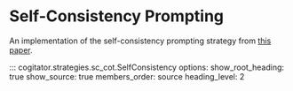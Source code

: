 # Self-Consistency Prompting

An implementation of the self-consistency prompting strategy from [this paper](https://arxiv.org/abs/2003.04933).

::: cogitator.strategies.sc_cot.SelfConsistency
    options:
        show_root_heading: true
        show_source: true
        members_order: source
        heading_level: 2
